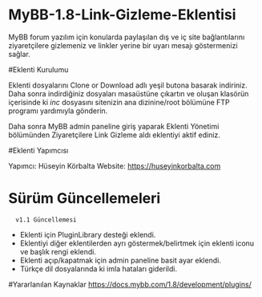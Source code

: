# MyBB-1.8-Link-Gizleme-Eklentisi
MyBB forum yazılım için konularda paylaşılan dış ve iç site bağlantılarını ziyaretçilere gizlemeniz ve linkler yerine bir uyarı mesajı göstermenizi sağlar.

#Eklenti Kurulumu 

Eklenti dosyalarını Clone or Download adlı yeşil butona basarak indiriniz. Daha sonra indirdiğiniz dosyaları masaüstüne çıkartın ve oluşan klasörün içerisinde ki *inc* dosyasını sitenizin ana dizinine/root bölümüne FTP programı yardımıyla gönderin.

Daha sonra MyBB admin paneline giriş yaparak Eklenti Yönetimi bölümünden Ziyaretçilere Link Gizleme aldı eklentiyi aktif ediniz.

#Eklenti Yapımcısı

Yapımcı: Hüseyin Körbalta
Website: https://huseyinkorbalta.com


# Sürüm Güncellemeleri
      v1.1 Güncellemesi
      
  * Eklenti için PluginLibrary desteği eklendi.
  * Eklentiyi diğer eklentilerden ayrı göstermek/belirtmek için eklenti iconu ve başlık rengi eklendi.
  * Eklenti açıp/kapatmak için admin paneline basit ayar eklendi.
  * Türkçe dil dosyalarında ki imla hataları giderildi.

#Yararlanılan Kaynaklar
https://docs.mybb.com/1.8/development/plugins/
